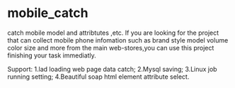 # mobile_catch
catch mobile model and attribtutes ,etc.
If you are looking for the project that can collect mobile phone infomation such as brand style model volume color size and more from the main web-stores,you can use this project finishing your task immediatly.

Support:
1.lad loading web page data catch;
2.Mysql saving;
3.Linux job running setting;
4.Beautiful soap html element attribute select.
